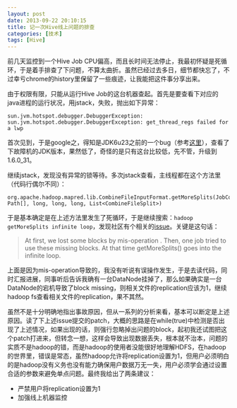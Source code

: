 ```yaml
---
layout: post
date: 2013-09-22 20:10:15
title: 记一次Hive线上问题的排查
categories: [技术]
tags: [Hive]
---
```


前几天监控到一个Hive Job CPU偏高，而且长时间无法停止，我最初怀疑是死循环，于是着手排查了下问题，不算太曲折。虽然已经过去多日，细节都快忘了，不过幸亏chrome的history里保留了一些痕迹，让我能把这件事分享出来。

由于权限有限，只能从运行Hive Job的这台机器查起。首先是要查看下对应的java进程的运行状况，用jstack，失败，抛出如下异常：

```
sun.jvm.hotspot.debugger.DebuggerException: sun.jvm.hotspot.debugger.DebuggerException: get_thread_regs failed for a lwp
```

首次见到，于是google之，得知是JDK6u23之前的一个bug（参考[这里](http://www.blogjava.net/hankchen/archive/2012/04/09/373640.html)），查看了下故障机的JDK版本，果然低了，奇怪的是只有这台比较低，先不管，升级到1.6.0_31。

继续jstack，发现没有异常的锁等待。多次jstack查看，主线程都在这个方法里（代码行偶尔不同）：

```
org.apache.hadoop.mapred.lib.CombineFileInputFormat.getMoreSplits(JobConf, Path[], long, long, long, List<CombineFileSplit>)
```

于是基本确定是在上述方法里发生了死循环，于是继续搜索：`hadoop getMoreSplits infinite loop`，发现社区有个相关的[issue](https://issues.apache.org/jira/browse/MAPREDUCE-2862)。关键是这句话：

>At first, we lost some blocks by mis-operation . Then, one job tried to use these missing blocks. At that time getMoreSplits() goes into the infinite loop.

上面是因为mis-operation导致的，我没有听说有误操作发生，于是去读代码，同时汇报进展，同事听后告诉我确有一台DataNode挂掉了，那么如果确实是一台DataNode的宕机导致了block missing，则相关文件的replication应该为1，继续hadoop fs查看相关文件的replication，果不其然。

虽然不是十分明确地指出事故原因，但从一系列的分析来看，基本可以断定是上述原因。读了下上述issue提交的patch，大概的思路是在while(true)中检测是否出现了上述情况，如果出现的话，则强行忽略掉出问题的block，起初我还试图把这个patch打进来，但转念一想，这样会导致出现数据丢失，根本就不治本，问题的实质不是hadoop的错，而是hadoop的使用者没能很好地理解HDFS，在hadoop的世界里，错误是常态，虽然hadoop允许将replication设置为1，但用户必须明白的是hadoop没有义务也没有能力确保用户数据万无一失，用户必须学会通过设置合适的参数来避免单点问题。最终我给出了两条建议：

* 严禁用户将replication设置为1
* 加强线上机器监控
